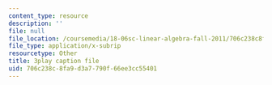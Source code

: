 ```yaml
---
content_type: resource
description: ''
file: null
file_location: /coursemedia/18-06sc-linear-algebra-fall-2011/706c238c8fa9d3a7790f66ee3cc55401_l88D4r74gtM.srt
file_type: application/x-subrip
resourcetype: Other
title: 3play caption file
uid: 706c238c-8fa9-d3a7-790f-66ee3cc55401
---
```

